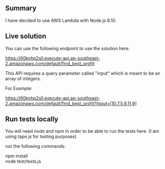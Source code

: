 ## Summary

I have decided to use AWS Lambda with Node.js 8.10. 


## Live solution 

You can use the following endpoint to use the solution here:

https://60knhp2sll.execute-api.ap-southeast-2.amazonaws.com/default/find_best_profit

This API requires a query parameter called "input" which is meant to be an array of integers.

For Example:  

https://60knhp2sll.execute-api.ap-southeast-2.amazonaws.com/default/find_best_profit?input=[10,7,5,8,11,9]


## Run tests locally

You will need node and npm in order to be able to run the tests here. 
(I am using tape.js for testing purposes)

run the following commands:  

npm install  
node test/tests.js 
 



